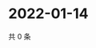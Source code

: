 # 2022-01-14

共 0 条

<!-- BEGIN WEIBO -->
<!-- 最后更新时间 Fri Jan 14 2022 19:08:04 GMT+0800 (China Standard Time) -->

<!-- END WEIBO -->
